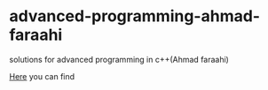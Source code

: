 # advanced-programming-ahmad-faraahi
solutions for advanced programming in c++(Ahmad faraahi)

[Here](https://github.com/lbraglia/chtp/tree/master/src) you can find
